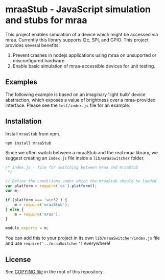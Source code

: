 mraaStub - JavaScript simulation and stubs for mraa
====================

This project enables simulation of a device which might be accessed via mraa.
Currently this library supports I2c, SPI, and GPIO.  This project provides
several benefits:

1. Prevent crashes in nodejs applications using mraa on unsuported or 
   misconfigured hardware.
2. Enable basic simulation of mraa-accessible devices for unit testing.

## Examples

The following example is based on an imaginary 'light bulb' device abstraction,
which exposes a value of brightness over a mraa-provided interface.  Please see
the `test/index.js` file for an example.

## Installation

Install `mraaStub` from npm.

```
npm install mraaStub
```

Since we often switch between a mraaStub and the real mraa library, we
suggest creating an `index.js` file inside a `lib/mraaSwitcher` folder.

```js
/* index.js - file for switching between mraa and mraaStub
 */

// Define the conditions under which the mraaStub should be loaded
var platform = require('os').platform();
var m;

if (platform === 'win32') {
    m = require('mraaStub');
} else {
    m = require('mraa');
}

module.exports = m;
```

You can add this to your project in its own `lib/mraaSwitcher/index.js` file 
and use `require('../mraaSwitcher')` everywhere!

## License

See [COPYING file](../COPYING) in the root of this repository.
